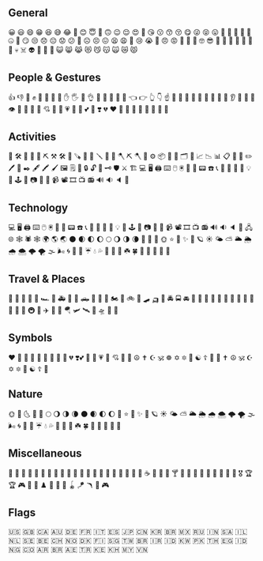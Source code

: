 ## General
😀 😃 😄 😁 😆 😅 😂 🤣 😊 😇 🙂 🙃 😉 😌 😍 🥰 😘 😗 😙 😚 😋 😜 😝 😛 🤑 🤗 🤭 🤫 🤔 🤐 🤨 😏 😒 😞 😔 😟 😕 🙁 ☹️ 😣 😖 😫 😩 🥺 😢 😭 😤 😠 😡 🤬 🤯 🥳 🤓 😎 🧐 🤠 🥸 🤡 👺 👹 👻 💀 ☠️ 👽 👾 🤖 🎃 😺 😸 😹 😻 😼 😽 🙀 😿 😾

## People & Gestures
👍 👎 👊 ✊ 🤛 🤜 👋 🤚 ✋ 🖐️ 🖖 👌 🤏 🤞 🤟 🤘 🤙 👈 👉 👆 👇 ☝️ 🙌 👐 🤲 🤝 🙏 🦾 🦿 🦵 🦶 👂 👃 👣 👀 👁️ 👅 👄 💋 💌 💘 💝 💖 💗 💓 💞 💕 💟 ❣️ 💔 ❤️ 🧡 💛 💚 💙 💜 🖤 🤍 🤎

## Activities
🚀 🛠️ 🧰 🔧 🔨 ⛏️ ⚒️ 🛠️ 🧱 🪚 🧰 🔩 🪛 🔧 🔨 🪓 ⛏️ 🪓 🔨 ⚙️ 📦 📁 📂 🗂️ 📑 📈 📉 📊 📋 📌 📍 ✏️ 🖊️ 📝 ✒️ 🖋️ 🖍️ 🖌️ 🖼️ 🗒️ 🚧 🔒 🔓 🔑 🗝️ 🛡️ ⚔️ 🏗️ 💻 🖥️ 🖨️ ⌨️ 🖱️ 🖲️ 📱 📲 📟 ☎️ 📞 📠 📡 🔋 🔌 💡 🔦 🕹️ 🧮 📷 📸 🎥 📹 📽️ 🎞️ 📺 📻 🔊 🔉 🔈 📡

## Technology
💻 🖥️ 🖨️ ⌨️ 🖱️ 🖲️ 📱 📲 📟 ☎️ 📞 📠 📡 🔋 🔌 💡 🔦 🕹️ 🧮 📷 📸 🎥 📹 📽️ 🎞️ 📺 📻 🔊 🔉 🔈 📡 🖧 🌐 🕸️ 🕷️ 🕸️ 🌍 🌎 🌏 🌑 🌒 🌓 🌔 🌕 🌖 🌗 🌘 🌙 🌚 🌝 🌞 ⭐ 🌟 ✨ 💫 🪐 ☀️ 🌤️ ⛅️ 🌥️ 🌦️ 🌧️ 🌨️ 🌩️ 🌪️ 🌫️ 🌬️ 🌀 🌈 🌂 ☔️ 💧 💦 🌊 🌱 🌿 ☘️ 🍀 🍁 🍂 🍃 🍄 🌰

## Travel & Places
🚗 🚕 🚙 🚌 🚎 🏎️ 🚓 🚑 🚒 🚐 🛻 🚚 🚛 🚜 🏍️ 🛵 🚲 🛴 🛹 🛺 🚨 🚔 🚍 🚘 🚖 🚡 🚠 🚟 🚃 🚋 🚞 🚝 🚄 🚅 🚈 🚂 🚆 🚇 🚉 ✈️ 🛫 🛬 🪂 🛩️ 🛰️ 🚀 🛸 🛶 🚁

## Symbols
❤️ 🧡 💛 💚 💙 💜 🖤 🤍 🤎 💔 ❣️💕 💞 💓 💗 💖 💘 💝 💟 ☮️ ✝️ ☪️ 🕉️ ☸️ ✡️ 🔯 🕎 ☯️ ☦️ 🛐 🔱 ✝️ ☮️ 🕉️ ☪️ ✡️ 🔯 🕎 ☯️ ☦️ 🛐

## Nature
🌞 🌝 🌜 🌛 🌚 🌕 🌖 🌗 🌘 🌑 🌒 🌓 🌔 🌙 ⭐ 🌟 ✨ 💫 🪐 ☀️ 🌤️ ⛅️ 🌥️ 🌦️ 🌧️ 🌨️ 🌩️ 🌪️ 🌫️ 🌬️ 🌀 🌈 🌂 ☔️ 💧 💦 🌊 🌱 🌿 ☘️ 🍀 🍁 🍂 🍃 🍄 🌰

## Miscellaneous
🎉 🎊 🎁 🎈 🎂 🍰 🍾 🍻 🥂 🍕 🍔 🍟 🍣 🍱 🍜 🍲 🍿 🥨 🍩 🍪 🧁 ☕️ 🍵 🥤 🍹 🍸 🍺 🍻 🥃 🍷 🍾 🥇 🥈 🥉 🏅 🎖️ 🏆 🏆 🎮 🎲 🧩 ♟️ 🎯 🧸 🎱 🪀 🪁 🪃 🎯 🎮

## Flags
🇺🇸 🇬🇧 🇨🇦 🇦🇺 🇩🇪 🇫🇷 🇮🇹 🇪🇸 🇯🇵 🇨🇳 🇰🇷 🇧🇷 🇲🇽 🇷🇺 🇮🇳 🇸🇦 🇮🇱 🇳🇱 🇸🇪 🇧🇪 🇨🇭 🇳🇴 🇩🇰 🇫🇮 🇸🇬 🇹🇼 🇧🇷 🇮🇷 🇮🇩 🇰🇼 🇵🇰 🇹🇭 🇪🇬 🇮🇩 🇳🇬 🇨🇴 🇦🇷 🇧🇷 🇦🇪 🇹🇷 🇰🇪 🇰🇭 🇲🇾 🇻🇳
